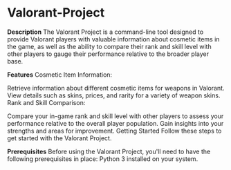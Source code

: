 # Valorant-Project

**Description**
The Valorant Project is a command-line tool designed to provide Valorant players with valuable information about cosmetic items in the game, as well as the ability to compare their rank and skill level with other players to gauge their performance relative to the broader player base.

**Features**
Cosmetic Item Information:

Retrieve information about different cosmetic items for weapons in Valorant.
View details such as skins, prices, and rarity for a variety of weapon skins.
Rank and Skill Comparison:

Compare your in-game rank and skill level with other players to assess your performance relative to the overall player population.
Gain insights into your strengths and areas for improvement.
Getting Started
Follow these steps to get started with the Valorant Project.

**Prerequisites**
Before using the Valorant Project, you'll need to have the following prerequisites in place:
Python 3 installed on your system.
